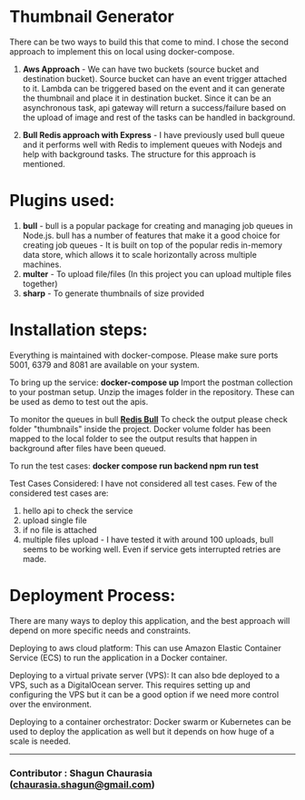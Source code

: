 # Thumbnail Generator

There can be two ways to build this that come to mind. I chose the second approach to implement this on local using docker-compose.

1. **Aws Approach** - We can have two buckets (source bucket and destination bucket). Source bucket can have an event trigger attached to it. Lambda can be triggered based on the event and it can generate the thumbnail and place it in destination bucket. Since it can be an asynchronous task, api gateway will return a success/failure based on the upload of image and rest of the tasks can be handled in background.

2. **Bull Redis approach with Express** - I have previously used bull queue and it performs well with Redis to implement queues with Nodejs and help with background tasks. The structure for this approach is mentioned.

# Plugins used:

1. **bull** - bull is a popular package for creating and managing job queues in Node.js. 
bull has a number of features that make it a good choice for creating job queues - It is built on top of the popular redis in-memory data store, which allows it to scale horizontally across multiple machines.
2. **multer** - To upload file/files (In this project you can upload multiple files together)
3. **sharp** - To generate thumbnails of size provided


# Installation steps:
Everything is maintained with docker-compose. Please make sure ports 5001, 6379 and 8081 are available on your system.

To bring up the service:
**docker-compose up**
Import the postman collection to your postman setup.
Unzip the images folder in the repository. These can be used as demo to test out the apis.

To monitor the queues in bull **[Redis Bull](http://localhost:8081/)**
To check the output please check folder "thumbnails" inside the project. Docker volume folder has been mapped to the local folder to see the output results that happen in background after files have been queued.

To run the test cases:
**docker compose run backend npm run test**

Test Cases Considered:
I have not considered all test cases. Few of the considered test cases are:
1) hello api to check the service
2) upload single file 
3) if no file is attached
4) multiple files upload - I have tested it with around 100 uploads, bull seems to be working well. Even if service gets interrupted retries are made.



# Deployment Process:
There are many ways to deploy this application, and the best approach will depend on more specific needs and constraints. 

Deploying to aws cloud platform: This can use Amazon Elastic Container Service (ECS) to run the application in a Docker container.

Deploying to a virtual private server (VPS): It can also bde deployed to a VPS, such as a DigitalOcean server. This requires setting up and configuring the VPS but it can be a good option if we need more control over the environment.

Deploying to a container orchestrator: Docker swarm or Kubernetes can be used to deploy the application as well but it depends on how huge of a scale is needed.


****
### Contributor : Shagun Chaurasia (chaurasia.shagun@gmail.com)


